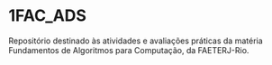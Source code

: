 # 1FAC_ADS
Repositório destinado às atividades e avaliações práticas da matéria Fundamentos de Algoritmos para Computação, da FAETERJ-Rio.

